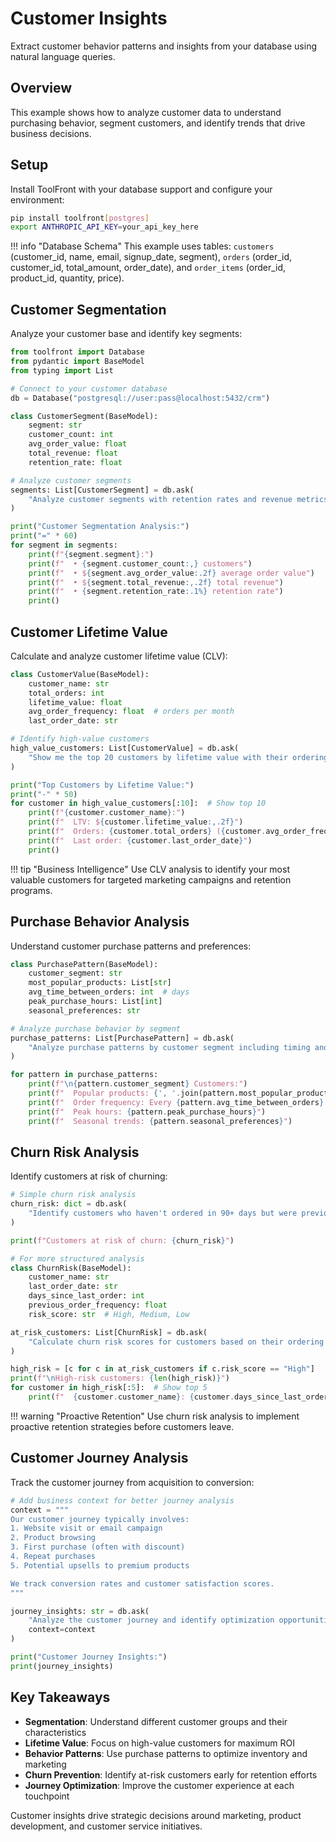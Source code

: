 # Customer Insights

Extract customer behavior patterns and insights from your database using natural language queries.

## Overview

This example shows how to analyze customer data to understand purchasing behavior, segment customers, and identify trends that drive business decisions.

## Setup

Install ToolFront with your database support and configure your environment:

```bash
pip install toolfront[postgres]
export ANTHROPIC_API_KEY=your_api_key_here
```

!!! info "Database Schema"
    This example uses tables: `customers` (customer_id, name, email, signup_date, segment), `orders` (order_id, customer_id, total_amount, order_date), and `order_items` (order_id, product_id, quantity, price).

## Customer Segmentation

Analyze your customer base and identify key segments:

```python linenums="1"
from toolfront import Database
from pydantic import BaseModel
from typing import List

# Connect to your customer database
db = Database("postgresql://user:pass@localhost:5432/crm")

class CustomerSegment(BaseModel):
    segment: str
    customer_count: int
    avg_order_value: float
    total_revenue: float
    retention_rate: float

# Analyze customer segments
segments: List[CustomerSegment] = db.ask(
    "Analyze customer segments with retention rates and revenue metrics"
)

print("Customer Segmentation Analysis:")
print("=" * 60)
for segment in segments:
    print(f"{segment.segment}:")
    print(f"  • {segment.customer_count:,} customers")
    print(f"  • ${segment.avg_order_value:.2f} average order value")
    print(f"  • ${segment.total_revenue:,.2f} total revenue")
    print(f"  • {segment.retention_rate:.1%} retention rate")
    print()
```

## Customer Lifetime Value

Calculate and analyze customer lifetime value (CLV):

```python linenums="1"
class CustomerValue(BaseModel):
    customer_name: str
    total_orders: int
    lifetime_value: float
    avg_order_frequency: float  # orders per month
    last_order_date: str

# Identify high-value customers
high_value_customers: List[CustomerValue] = db.ask(
    "Show me the top 20 customers by lifetime value with their ordering patterns"
)

print("Top Customers by Lifetime Value:")
print("-" * 50)
for customer in high_value_customers[:10]:  # Show top 10
    print(f"{customer.customer_name}:")
    print(f"  LTV: ${customer.lifetime_value:,.2f}")
    print(f"  Orders: {customer.total_orders} ({customer.avg_order_frequency:.1f}/month)")
    print(f"  Last order: {customer.last_order_date}")
    print()
```

!!! tip "Business Intelligence"
    Use CLV analysis to identify your most valuable customers for targeted marketing campaigns and retention programs.

## Purchase Behavior Analysis

Understand customer purchase patterns and preferences:

```python linenums="1"
class PurchasePattern(BaseModel):
    customer_segment: str
    most_popular_products: List[str]
    avg_time_between_orders: int  # days
    peak_purchase_hours: List[int]
    seasonal_preferences: str

# Analyze purchase behavior by segment
purchase_patterns: List[PurchasePattern] = db.ask(
    "Analyze purchase patterns by customer segment including timing and product preferences"
)

for pattern in purchase_patterns:
    print(f"\n{pattern.customer_segment} Customers:")
    print(f"  Popular products: {', '.join(pattern.most_popular_products[:3])}")
    print(f"  Order frequency: Every {pattern.avg_time_between_orders} days")
    print(f"  Peak hours: {pattern.peak_purchase_hours}")
    print(f"  Seasonal trends: {pattern.seasonal_preferences}")
```

## Churn Risk Analysis

Identify customers at risk of churning:

```python linenums="1"
# Simple churn risk analysis
churn_risk: dict = db.ask(
    "Identify customers who haven't ordered in 90+ days but were previously active"
)

print(f"Customers at risk of churn: {churn_risk}")

# For more structured analysis
class ChurnRisk(BaseModel):
    customer_name: str
    last_order_date: str
    days_since_last_order: int
    previous_order_frequency: float
    risk_score: str  # High, Medium, Low

at_risk_customers: List[ChurnRisk] = db.ask(
    "Calculate churn risk scores for customers based on their ordering history"
)

high_risk = [c for c in at_risk_customers if c.risk_score == "High"]
print(f"\nHigh-risk customers: {len(high_risk)}")
for customer in high_risk[:5]:  # Show top 5
    print(f"  {customer.customer_name}: {customer.days_since_last_order} days inactive")
```

!!! warning "Proactive Retention"
    Use churn risk analysis to implement proactive retention strategies before customers leave.

## Customer Journey Analysis

Track the customer journey from acquisition to conversion:

```python linenums="1"
# Add business context for better journey analysis
context = """
Our customer journey typically involves:
1. Website visit or email campaign
2. Product browsing
3. First purchase (often with discount)
4. Repeat purchases
5. Potential upsells to premium products

We track conversion rates and customer satisfaction scores.
"""

journey_insights: str = db.ask(
    "Analyze the customer journey and identify optimization opportunities",
    context=context
)

print("Customer Journey Insights:")
print(journey_insights)
```

## Key Takeaways

- **Segmentation**: Understand different customer groups and their characteristics
- **Lifetime Value**: Focus on high-value customers for maximum ROI
- **Behavior Patterns**: Use purchase patterns to optimize inventory and marketing
- **Churn Prevention**: Identify at-risk customers early for retention efforts
- **Journey Optimization**: Improve the customer experience at each touchpoint

Customer insights drive strategic decisions around marketing, product development, and customer service initiatives.